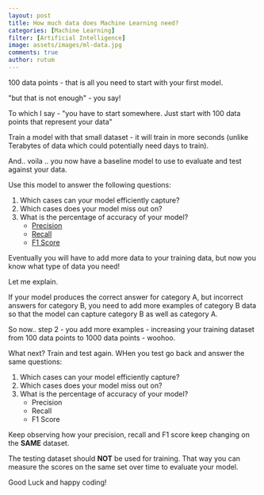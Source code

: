 ```yaml
---
layout: post
title: How much data does Machine Learning need?
categories: [Machine Learning]
filter: [Artificial Intelligence]
image: assets/images/ml-data.jpg
comments: true
author: rutum
---
```


100 data points - that is all you need to start with your first model. 

"but that is not enough" - you say!

To which I say - "you have to start somewhere. Just start with 100 data points that represent your data"

Train a model with that small dataset - it will train in more seconds (unlike Terabytes of data which could potentially need days to train). 

And.. voila .. you now have a baseline model to use to evaluate and test against your data. 

Use this model to answer the following questions: 

1. Which cases can your model efficiently capture?
2. Which cases does your model miss out on?
3. What is the percentage of accuracy of your model?
    - <a href="https://en.wikipedia.org/wiki/Precision_and_recall">Precision</a>
    - <a href="https://en.wikipedia.org/wiki/Precision_and_recall">Recall</a>
    - <a href="https://en.wikipedia.org/wiki/F1_score">F1 Score</a>

Eventually you will have to add more data to your training data, but now you know what type of data you need! 

Let me explain. 

If your model produces the correct answer for category A, but incorrect answers for category B, you need to add more examples of category B data so that the model can capture category B as well as category A. 

So now.. step 2 - you add more examples - increasing your training dataset from 100 data points to 1000 data points - woohoo. 

What next? Train and test again. WHen you test go back and answer the same questions: 

1. Which cases can your model efficiently capture?
2. Which cases does your model miss out on?
3. What is the percentage of accuracy of your model?
    - Precision
    - Recall
    - F1 Score

Keep observing how your precision, recall and F1 score keep changing on the **SAME** dataset.

The testing dataset should **NOT** be used for training. That way you can measure the scores on the same set over time to evaluate your model. 

Good Luck and happy coding!


